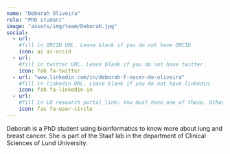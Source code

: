 ```yaml
---
name: "Deborah Oliveira"
role: "PhD student"
image: "assets/img/team/Deborah.jpg"
social:
  - url:
    #fill in ORCID URL. Leave blank if you do not have ORCID.
    icon: ai ai-orcid
  - url:
    #fill in twitter URL. Leave blank if you do not have twitter.
    icon: fab fa-twitter
  - url: "www.linkedin.com/in/deborah-f-nacer-de-oliveira"
    #fill in linkedin URL. Leave blank if you do not have linkedin.
    icon: fab fa-linkedin-in
  - url:
    #fill in LU research portal link: You must have one of these. Otherwise, leave blank.
    icon: fas fa-user-circle
---
```


Deborah is a PhD student using bioinformatics to know more about lung and breast cancer. She is part of the Staaf lab in the department of Clinical Sciences of Lund University.
